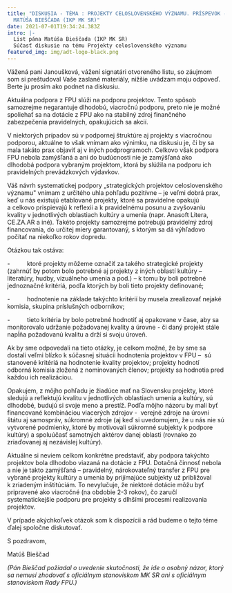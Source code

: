```yaml
---
title: "DISKUSIA - TÉMA : PROJEKTY CELOSLOVENSKÉHO VÝZNAMU. PRÍSPEVOK - LIST
  MATÚŠA BIEŠČADA (IKP MK SR)"
date: 2021-07-01T19:34:24.383Z
intro: |-
  List pána Matúša Bieščada (IKP MK SR)
  Súčasť diskusie na tému Projekty celoslovenského významu
featured_img: img/adt-logo-black.png
---
```

Vážená pani Janoušková, vážení signatári otvoreného listu,
so záujmom som si preštudoval Vaše zaslané materiály, nižšie uvádzam moju odpoveď. Berte ju prosím ako podnet na diskusiu.

Aktuálna podpora z FPU slúži na podporu projektov. Tento spôsob samozrejme negarantuje
dlhodobú, viacročnú podporu, preto nie je možné spoliehať sa na dotácie z FPU ako na
stabilný zdroj finančného zabezpečenia pravidelných, opakujúcich sa akcií.

V niektorých prípadov sú v podpornej štruktúre aj projekty s viacročnou podporou, aktuálne
to však vnímam ako výnimku, na diskusiu je, či by sa mala takáto prax objaviť aj v iných
podprogramoch. Celkovo však podpora FPU nebola zamýšľaná a ani do budúcnosti nie je
zamýšľaná ako dlhodobá podpora vybraným projektom, ktorá by slúžila na podporu ich
pravidelných prevádzkových výdavkov.

Váš návrh systematickej podpory „strategických projektov celoslovenského významu" vnímam z určitého uhla pohľadu pozitívne – je veľmi dobrá prax, keď u nás existujú etablované projekty, ktoré sa pravidelne opakujú a celkovo prispievajú k reflexii
a k pravidelnému posunu a zvyšovaniu kvality v jednotlivých oblastiach kultúry a umenia
(napr. Anasoft Litera, CE.ZA.AR a iné). Takéto projekty samozrejme potrebujú pravidelný
zdroj financovania, do určitej miery garantovaný, s ktorým sa dá výhľadovo počítať na
niekoľko rokov dopredu. 

Otázkou tak ostáva:

\-          ktoré projekty môžeme označiť za takého strategické projekty (zahrnúť by potom bolo
potrebné aj projekty z iných oblastí kultúry – literatúry, hudby, vizuálneho umenia a pod.) –
k tomu by boli potrebné jednoznačné kritériá, podľa ktorých by boli tieto projekty definované;

\-          hodnotenie na základe takýchto kritérií by musela zrealizovať nejaké komisia, skupina
príslušných odborníkov;

\-          tieto kritéria by bolo potrebné hodnotiť aj opakovane v čase, aby sa monitorovalo
udržanie požadovanej kvality a úrovne - či daný projekt stále napĺňa požadovanú kvalitu a
drží si svoju úroveň.

Ak by sme odpovedali na tieto otázky, je celkom možné, že by sme sa dostali veľmi blízko
k súčasnej situácii hodnotenia projektov v FPU –  sú stanovené kritériá na hodnotenie kvality
projektov; projekty hodnotí odborná komisia zložená z nominovaných členov; projekty sa
hodnotia pred každou ich realizáciou.

Opakujem, z môjho pohľadu je žiadúce mať na Slovensku projekty, ktoré sledujú a reflektujú
kvalitu v jednotlivých oblastiach umenia a kultúry, sú dlhodobé, budujú si svoje meno
a prestíž. Podľa môjho názoru by mali byť financované kombináciou viacerých zdrojov -
 verejné zdroje na úrovni štátu aj samospráv, súkromné zdroje (aj keď si uvedomujem, že
u nás nie sú vytvorené podmienky, ktoré by motivovali súkromné subjekty k podpore kultúry)
a spoluúčasť samotných aktérov danej oblasti (rovnako zo zriaďovanej aj nezávislej kultúry).  

Aktuálne si neviem celkom konkrétne predstaviť, aby podpora takýchto projektov bola dlhodobo viazaná na dotácie z FPU. Dotačná činnosť nebola a nie je takto zamýšľaná – pravidelný, nárokovateľný transfer z FPU pre vybrané projekty kultúry a umenia by prijímajúce subjekty už približoval k zriadeným inštitúciám. To nevylučuje, že niektoré dotácie môžu byť pripravené ako viacročné (na obdobie 2-3 rokov), čo zaručí systematickejšie podporu pre projekty s dlhšími procesmi realizovania projektov.

V prípade akýchkoľvek otázok som k dispozícii a rád budeme o tejto téme ďalej spoločne diskutovať.

S pozdravom,

Matúš Bieščad

*(Pán Bieščad požiadal o uvedenie skutočnosti, že ide o osobný názor, ktorý sa nemusí zhodovať s oficiálnym stanoviskom MK SR ani s oficiálnym stanoviskom Rady FPU.)*
